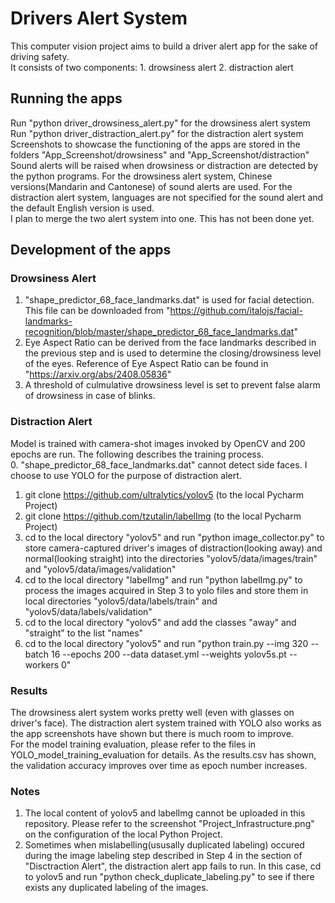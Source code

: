 # Drivers Alert System
This computer vision project aims to build a driver alert app for the sake of driving safety. <br>
It consists of two components: 1. drowsiness alert 2. distraction alert <br>

## Running the apps
Run "python driver_drowsiness_alert.py" for the drowsiness alert system <br>
Run "python driver_distraction_alert.py" for the distraction alert system <br>
Screenshots to showcase the functioning of the apps are stored in the folders "App_Screenshot/drowsiness" and "App_Screenshot/distraction" <br>
Sound alerts will be raised when drowsiness or distraction are detected by the python programs. For the drowsiness alert system, Chinese versions(Mandarin and Cantonese) of sound alerts are used. For the distraction alert system, languages are not specified for the sound alert and the default English version is used. <br>
I plan to merge the two alert system into one. This has not been done yet. <br>

## Development of the apps
### Drowsiness Alert 
1. "shape_predictor_68_face_landmarks.dat" is used for facial detection. This file can be downloaded from "https://github.com/italojs/facial-landmarks-recognition/blob/master/shape_predictor_68_face_landmarks.dat" <br>
2. Eye Aspect Ratio can be derived from the face landmarks described in the previous step and is used to determine the closing/drowsiness level of the eyes. Reference of Eye Aspect Ratio can be found in "https://arxiv.org/abs/2408.05836" <br>
3. A threshold of culmulative drowsiness level is set to prevent false alarm of drowsiness in case of blinks. <br>

### Distraction Alert
Model is trained with camera-shot images invoked by OpenCV and 200 epochs are run. The following describes the training process. <br>
0. "shape_predictor_68_face_landmarks.dat" cannot detect side faces. I choose to use YOLO for the purpose of distraction alert. <br>
1. git clone https://github.com/ultralytics/yolov5 (to the local Pycharm Project) <br>
2. git clone https://github.com/tzutalin/labelImg (to the local Pycharm Project) <br>
3. cd to the local directory "yolov5" and run "python image_collector.py" to store camera-captured driver's images of distraction(looking away) and normal(looking straight) into the directories "yolov5/data/images/train" and "yolov5/data/images/validation" <br>
4. cd to the local directory "labelImg" and run "python labelImg.py" to process the images acquired in Step 3 to yolo files and store them in local directories "yolov5/data/labels/train" and "yolov5/data/labels/validation" <br>
5. cd to the local directory "yolov5" and add the classes "away" and "straight" to the list "names" <br>
6. cd to the local directory "yolov5" and run "python train.py --img 320 --batch 16 --epochs 200 --data dataset.yml --weights yolov5s.pt --workers 0" <br>

### Results
The drowsiness alert system works pretty well (even with glasses on driver's face). The distraction alert system trained with YOLO also works as the app screenshots have shown but there is much room to improve. <br>
For the model training evaluation, please refer to the files in YOLO_model_training_evaluation for details. As the results.csv has shown, the validation accuracy improves over time as epoch number increases. <br>

### Notes
1. The local content of yolov5 and labelImg cannot be uploaded in this repository. Please refer to the screenshot "Project_Infrastructure.png" on the configuration of the local Python Project. <br>
2. Sometimes when mislabelling(ususally duplicated labeling) occured during the image labeling step described in Step 4 in the section of "Disctraction Alert", the distraction alert app fails to run.  In this case, cd to yolov5 and run "python check_duplicate_labeling.py" to see if there exists any duplicated labeling of the images. 





